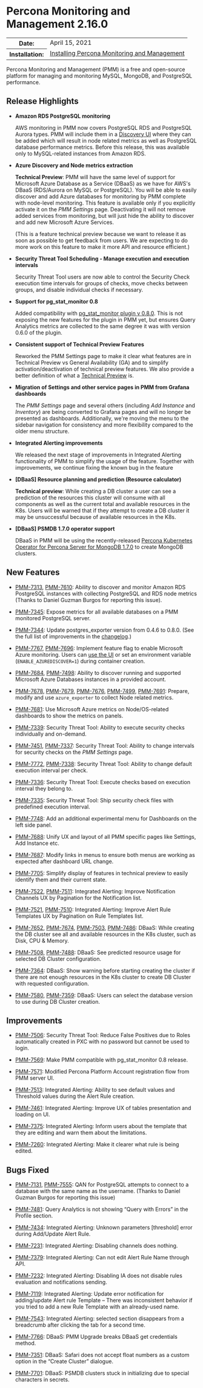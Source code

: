 # Percona Monitoring and Management 2.16.0

<table class="docutils field-list" frame="void" rules="none">
  <colgroup>
    <col class="field-name">
    <col class="field-body">
  </colgroup>
  <tbody valign="top">
    <tr class="field-odd field">
      <th class="field-name">Date:</th>
      <td class="field-body">April 15, 2021</td>
    </tr>
    <tr class="field-even field">
      <th class="field-name">Installation:</th>
      <td class="field-body">
        <a class="reference external" href="https://www.percona.com/software/pmm/quickstart">Installing Percona Monitoring and Management</a></td>
    </tr>
  </tbody>
</table>

Percona Monitoring and Management (PMM) is a free and open-source platform for managing and monitoring MySQL, MongoDB, and PostgreSQL performance.

## Release Highlights

* **Amazon RDS PostgreSQL monitoring**

    AWS monitoring in PMM now covers PostgreSQL RDS and PostgreSQL Aurora types. PMM will include them in a [Discovery UI](../setting-up/client/aws.md#adding-an-amazon-rds-postgresql-instance) where they can be added which will result in node related metrics as well as PostgreSQL database performance metrics. Before this release, this was available only to MySQL-related instances from Amazon RDS.

* **Azure Discovery and Node metrics extraction**

    **Technical Preview**: PMM will have the same level of support for Microsoft Azure Database as a Service (DBaaS) as we have for AWS's DBaaS (RDS/Aurora on MySQL or PostgreSQL). You will be able to easily discover and add Azure databases for monitoring by PMM complete with node-level monitoring. This feature is available only if you explicitly activate it on the *PMM Settings* page. Deactivating it will not remove added services from monitoring, but will just hide the ability to discover and add new Microsoft Azure Services.

    (This is a feature technical preview because we want to release it as soon as possible to get feedback from users. We are expecting to do more work on this feature to make it more API and resource efficient.)

* **Security Threat Tool Scheduling - Manage execution and execution intervals**

    Security Threat Tool users are now able to control the Security Check execution time intervals for groups of checks, move checks between groups, and disable individual checks if necessary.

* **Support for pg_stat_monitor 0.8**

    Added compatibility with [pg_stat_monitor plugin v 0.8.0](https://github.com/percona/pg_stat_monitor/releases/tag/REL0_8_0_STABLE ). This is not exposing the new features for the plugin in PMM yet, but ensures Query Analytics metrics are collected to the same degree it was with version 0.6.0 of the plugin.

* **Consistent support of Technical Preview Features**

    Reworked the PMM Settings page to make it clear what features are in Technical Preview vs General Availability (GA) and to simplify activation/deactivation of technical preview features. We also provide a better definition of what a [Technical Preview](../details/glossary.md#technical-preview) is.

* **Migration of Settings and other service pages in PMM from Grafana dashboards**

    The *PMM Settings* page and several others (including *Add Instance* and *Inventory*) are being converted to Grafana pages and will no longer be presented as dashboards. Additionally, we're moving the menu to the sidebar navigation for consistency and more flexibility compared to the older menu structure.

* **Integrated Alerting improvements**

    We released the next stage of improvements in Integrated Alerting functionality of PMM to simplify the usage of the feature.
Together with improvements, we continue fixing the known bug in the feature

* **[DBaaS] Resource planning and prediction (Resource calculator)**

    **Technical preview**: While creating a DB cluster a user can see a prediction of the resources this cluster will consume with all components as well as the current total and available resources in the K8s. Users will be warned that if they attempt to create a DB cluster it may be unsuccessful because of available resources in the K8s.

* **[DBaaS] PSMDB 1.7.0 operator support**

    DBaaS in PMM will be using the recently-released [Percona Kubernetes Operator for Percona Server for MongoDB 1.7.0](https://www.percona.com/doc/kubernetes-operator-for-psmongodb/RN/Kubernetes-Operator-for-PSMONGODB-RN1.7.0.html) to create MongoDB clusters.

## New Features

* [PMM-7313](https://jira.percona.com/browse/PMM-7313), [PMM-7610](https://jira.percona.com/browse/PMM-7610): Ability to discover and monitor Amazon RDS PostgreSQL instances with collecting PostgreSQL and RDS node metrics (Thanks to Daniel Guzman Burgos for reporting this issue).

* [PMM-7345](https://jira.percona.com/browse/PMM-7345): Expose metrics for all available databases on a PMM monitored PostgreSQL server.

* [PMM-7344](https://jira.percona.com/browse/PMM-7344): Update postgres_exporter version from 0.4.6 to 0.8.0. (See the full list of improvements in the [changelog](https://github.com/percona/postgres_exporter/blob/master/CHANGELOG.md).)

* [PMM-7767](https://jira.percona.com/browse/PMM-7767), [PMM-7696](https://jira.percona.com/browse/PMM-7696): Implement feature flag to enable Microsoft Azure monitoring. Users can [use the UI](../setting-up/client/azure.md) or set an environment variable (`ENABLE_AZUREDISCOVER=1`) during container creation.

* [PMM-7684](https://jira.percona.com/browse/PMM-7684), [PMM-7498](https://jira.percona.com/browse/PMM-7498): Ability to discover running and supported Microsoft Azure Databases instances in a provided account.

* [PMM-7678](https://jira.percona.com/browse/PMM-7678), [PMM-7679](https://jira.percona.com/browse/PMM-7679), [PMM-7676](https://jira.percona.com/browse/PMM-7676), [PMM-7499](https://jira.percona.com/browse/PMM-7499), [PMM-7691](https://jira.percona.com/browse/PMM-7691): Prepare, modify and use `azure_exporter` to collect Node related metrics.

* [PMM-7681](https://jira.percona.com/browse/PMM-7681): Use Microsoft Azure metrics on Node/OS-related dashboards to show the metrics on panels.

* [PMM-7339](https://jira.percona.com/browse/PMM-7339): Security Threat Tool: Ability to execute security checks individually and on-demand.

* [PMM-7451](https://jira.percona.com/browse/PMM-7451), [PMM-7337](https://jira.percona.com/browse/PMM-7337): Security Threat Tool: Ability to change intervals for security checks on the *PMM Settings* page.

* [PMM-7772](https://jira.percona.com/browse/PMM-7772), [PMM-7338](https://jira.percona.com/browse/PMM-7338): Security Threat Tool: Ability to change default execution interval per check.

* [PMM-7336](https://jira.percona.com/browse/PMM-7336): Security Threat Tool: Execute checks based on execution interval they belong to.

* [PMM-7335](https://jira.percona.com/browse/PMM-7335): Security Threat Tool: Ship security check files with predefined execution interval.

* [PMM-7748](https://jira.percona.com/browse/PMM-7748): Add an additional experimental menu for Dashboards on the left side panel.

* [PMM-7688](https://jira.percona.com/browse/PMM-7688): Unify UX and layout of all PMM specific pages like Settings, Add Instance etc.

* [PMM-7687](https://jira.percona.com/browse/PMM-7687): Modify links in menus to ensure both menus are working as expected after dashboard URL change.

* [PMM-7705](https://jira.percona.com/browse/PMM-7705): Simplify display of features in technical preview to easily identify them and their current state.

* [PMM-7522](https://jira.percona.com/browse/PMM-7522), [PMM-7511](https://jira.percona.com/browse/PMM-7511): Integrated Alerting: Improve Notification Channels UX by Pagination for the Notification list.

* [PMM-7521](https://jira.percona.com/browse/PMM-7521), [PMM-7510](https://jira.percona.com/browse/PMM-7510): Integrated Alerting: Improve Alert Rule Templates UX by Pagination on Rule Templates list.

* [PMM-7652](https://jira.percona.com/browse/PMM-7652), [PMM-7674](https://jira.percona.com/browse/PMM-7674), [PMM-7503](https://jira.percona.com/browse/PMM-7503), [PMM-7486](https://jira.percona.com/browse/PMM-7486): DBaaS: While creating the DB cluster see all and available resources in the K8s cluster, such as Disk, CPU & Memory.

* [PMM-7508](https://jira.percona.com/browse/PMM-7508), [PMM-7488](https://jira.percona.com/browse/PMM-7488): DBaaS: See predicted resource usage for selected DB Cluster configuration.

* [PMM-7364](https://jira.percona.com/browse/PMM-7364): DBaaS: Show warning before starting creating the cluster if there are not enough resources in the K8s cluster to create DB Cluster with requested configuration.

* [PMM-7580](https://jira.percona.com/browse/PMM-7580), [PMM-7359](https://jira.percona.com/browse/PMM-7359): DBaaS: Users can select the database version to use during DB Cluster creation.

## Improvements

* [PMM-7506](https://jira.percona.com/browse/PMM-7506): Security Threat Tool: Reduce False Positives due to Roles automatically created in PXC with no password but cannot be used to login.

* [PMM-7569](https://jira.percona.com/browse/PMM-7569): Make PMM compatible with pg_stat_monitor 0.8 release.

* [PMM-7571](https://jira.percona.com/browse/PMM-7571): Modified Percona Platform Account registration flow from PMM server UI.

* [PMM-7513](https://jira.percona.com/browse/PMM-7513): Integrated Alerting: Ability to see default values and Threshold values during the Alert Rule creation.

* [PMM-7461](https://jira.percona.com/browse/PMM-7461): Integrated Alerting: Improve UX of tables presentation and loading on UI.

* [PMM-7375](https://jira.percona.com/browse/PMM-7375): Integrated Alerting: Inform users about the template that they are editing and warn them about the limitations.

* [PMM-7260](https://jira.percona.com/browse/PMM-7260): Integrated Alerting: Make it clearer what rule is being edited.

## Bugs Fixed

* [PMM-7131](https://jira.percona.com/browse/PMM-7131), [PMM-7555](https://jira.percona.com/browse/PMM-7555): QAN for PostgreSQL attempts to connect to a database with the same name as the username. (Thanks to Daniel Guzman Burgos for reporting this issue)

* [PMM-7481](https://jira.percona.com/browse/PMM-7481): Query Analytics is not showing “Query with Errors” in the Profile section.

* [PMM-7434](https://jira.percona.com/browse/PMM-7434): Integrated Alerting: Unknown parameters [threshold] error during Add/Update Alert Rule.

* [PMM-7231](https://jira.percona.com/browse/PMM-7231): Integrated Alerting: Disabling channels does nothing.

* [PMM-7379](https://jira.percona.com/browse/PMM-7379): Integrated Alerting: Can not edit Alert Rule Name through API.

* [PMM-7232](https://jira.percona.com/browse/PMM-7232): Integrated Alerting: Disabling IA does not disable rules evaluation and notifications sending.

* [PMM-7119](https://jira.percona.com/browse/PMM-7119): Integrated Alerting: Update error notification for adding/update Alert rule Template – There was inconsistent behavior if you tried to add a new Rule Template with an already-used name.

* [PMM-7543](https://jira.percona.com/browse/PMM-7543): Integrated Alerting: selected section disappears from a breadcrumb after clicking the tab for a second time.

* [PMM-7766](https://jira.percona.com/browse/PMM-7766): DBaaS: PMM Upgrade breaks DBaaS get credentials method.

* [PMM-7351](https://jira.percona.com/browse/PMM-7351): DBaaS: Safari does not accept float numbers as a custom option in the “Create Cluster” dialogue.

* [PMM-7701](https://jira.percona.com/browse/PMM-7701): DBaaS: PSMDB clusters stuck in initializing due to special characters in secrets.
